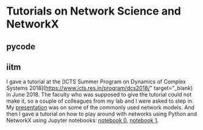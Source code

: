 # Tutorials on Network Science and NetworkX

pycode
---
iitm
---
I gave a tutorial at the [ICTS Summer Program on Dynamics of Complex Systems 2018](https://www.icts.res.in/program/dcs2018/" target="_blank) in June 2018. The faculty who was supposed to give the tutorial could not make it, so a couple of colleagues from my lab and I were asked to step in. My [presentation](https://github.com/malch2/networks_tutorials/blob/main/IntroToNets_networkmodels.pdf/?target="_blank") was on some of the commonly used network models. And then I gave a tutorial on how to play around with networks using Python and NetworkX using Jupyter notebooks: [notebook 0](https://github.com/malch2/networks_tutorials/blob/main/NetworkxTutorial0.ipynb/?target="_blank"), [notebook 1](https://github.com/malch2/networks_tutorials/blob/main/NetworkxTutorial1.ipynb/?target="_blank").
